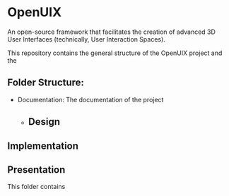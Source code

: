 
# OpenUIX

An open-source framework that facilitates the creation of advanced 3D User Interfaces (technically, User Interaction Spaces).

This repository contains the general structure of the OpenUIX project and the

## Folder Structure:

* Documentation: The documentation of the project
	- Design
		- 

## Implementation

## Presentation

This folder contains